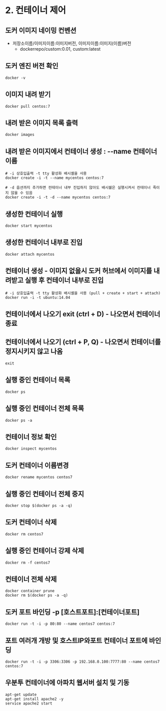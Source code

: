 # 2. 컨테이너 제어

## 도커 이미지 네이밍 컨벤션
- 저장소이름/이미지이름:이미지버전, 이미지이름:이미지(이름)버전
    - dockerrepo/custom:0.01, custom:latest

## 도커 엔진 버전 확인
```
docker -v
```

## 이미지 내려 받기
```
docker pull centos:7
```

## 내려 받은 이미지 목록 출력
```
docker images
```

## 내려 받은 이미지에서 컨테이너 생성 : --name 컨테이너 이름
```
# -i 상호입출력 -t tty 활성화 배시셸을 사용
docker create -i -t --name mycentos centos:7

# -d 옵션까지 추가하면 컨테이너 내부 진입하지 않아도 배시쉘은 실행시켜서 컨테이너 죽이지 않을 수 있음
docker create -i -t -d --name mycentos centos:7
```

## 생성한 컨테이너 실행
```
docker start mycentos
```

## 생성한 컨테이너 내부로 진입
```
docker attach mycentos
```

## 컨테이너 생성 - 이미지 없을시 도커 허브에서 이미지를 내려받고 실행 후 컨테이너 내부로 진입
```
# -i 상호입출력 -t tty 활성화 배시셸을 사용 (pull + create + start + attach)
docker run -i -t ubuntu:14.04
```

## 컨테이너에서 나오기 exit (ctrl + D) - 나오면서 컨테이너 종료
## 컨테이너에서 나오기 (ctrl + P, Q) - 나오면서 컨테이너를 정지시키지 않고 나옴
```
exit
```

## 실행 중인 컨테이너 목록
```
docker ps
```

## 실행 중인 컨테이너 전체 목록
```
docker ps -a
```

## 컨테이너 정보 확인
```
docker inspect mycentos
```

## 도커 컨테이너 이름변경
```
docker rename mycentos centos7
```

## 실행 중인 컨테이너 전체 중지
```
docker stop $(docker ps -a -q)
```

## 도커 컨테이너 삭제
```
docker rm centos7
```

## 실행 중인 컨테이너 강제 삭제
```
docker rm -f centos7
```

## 컨테이너 전체 삭제
```
docker container prune
docker rm $(docker ps -a -q)
```

## 도커 포트 바인딩 -p [호스트포트]:[컨테이너포트]
```
docker run -t -i -p 80:80 --name centos7 centos:7
```

## 포트 여러개 개방 및 호스트IP와포트 컨테이너 포트에 바인딩
```
docker run -t -i -p 3306:3306 -p 192.168.0.100:7777:80 --name centos7 centos:7
```

## 우분투 컨테이너에 아파치 웹서버 설치 및 기동
```
apt-get update
apt-get install apache2 -y
service apache2 start
```